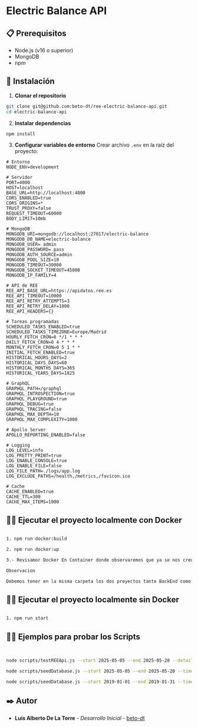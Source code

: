 # Electric Balance API



## 📋 Prerequisitos

- Node.js (v16 o superior)
- MongoDB
- npm

## 🔧 Instalación

1. **Clonar el repositorio**
```bash
git clone git@github.com:beto-dt/ree-electric-balance-api.git
cd electric-balance-api
```

2. **Instalar dependencias**
```bash
npm install
```

3. **Configurar variables de entorno**
   Crear archivo `.env` en la raíz del proyecto:
```env
# Entorno
NODE_ENV=development

# Servidor
PORT=4000
HOST=localhost
BASE_URL=http://localhost:4000
CORS_ENABLED=true
CORS_ORIGINS=*
TRUST_PROXY=false
REQUEST_TIMEOUT=60000
BODY_LIMIT=10mb

# MongoDB
MONGODB_URI=mongodb://localhost:27017/electric-balance
MONGODB_DB_NAME=electric-balance
MONGODB_USER= admin
MONGODB_PASSWORD= pass
MONGODB_AUTH_SOURCE=admin
MONGODB_POOL_SIZE=10
MONGODB_TIMEOUT=30000
MONGODB_SOCKET_TIMEOUT=45000
MONGODB_IP_FAMILY=4

# API de REE
REE_API_BASE_URL=https://apidatos.ree.es
REE_API_TIMEOUT=10000
REE_API_RETRY_ATTEMPTS=3
REE_API_RETRY_DELAY=1000
REE_API_HEADERS={}

# Tareas programadas
SCHEDULED_TASKS_ENABLED=true
SCHEDULED_TASKS_TIMEZONE=Europe/Madrid
HOURLY_FETCH_CRON=0 */1 * * *
DAILY_FETCH_CRON=0 4 * * *
MONTHLY_FETCH_CRON=0 5 1 * *
INITIAL_FETCH_ENABLED=true
HISTORICAL_HOURS_DAYS=2
HISTORICAL_DAYS_DAYS=60
HISTORICAL_MONTHS_DAYS=365
HISTORICAL_YEARS_DAYS=1825

# GraphQL
GRAPHQL_PATH=/graphql
GRAPHQL_INTROSPECTION=true
GRAPHQL_PLAYGROUND=true
GRAPHQL_DEBUG=true
GRAPHQL_TRACING=false
GRAPHQL_MAX_DEPTH=10
GRAPHQL_MAX_COMPLEXITY=1000

# Apollo Server
APOLLO_REPORTING_ENABLED=false

# Logging
LOG_LEVEL=info
LOG_PRETTY_PRINT=true
LOG_ENABLE_CONSOLE=true
LOG_ENABLE_FILE=false
LOG_FILE_PATH=./logs/app.log
LOG_EXCLUDE_PATHS=/health,/metrics,/favicon.ico

# Cache
CACHE_ENABLED=true
CACHE_TTL=300
CACHE_MAX_ITEMS=1000

```

## 🏃‍♂️ Ejecutar el proyecto  localmente con Docker

```bash

1. npm run docker:build

2. npm run docker:up

3.- Revisamor Docker En Container donde observaremos que ya se nos creo la base de datos , api y frontend

Observacion 

Debemos tener en la misma carpeta los dos proyectos tanto BackEnd como FrontEnd para que se levante con docker

```

## 🏃‍♂️ Ejecutar el proyecto  localmente sin Docker

```bash

1. npm run start

```

## 🏃‍♂️ Ejemplos para probar los Scripts


```bash


node scripts/testREEApi.js --start 2025-05-05 --end 2025-05-20 --detail --analyze

node scripts/seedDatabase.js --start 2025-05-05 --end 2025-05-20 --time-scope day --verbose --dry-run

node scripts/seedDatabase.js --start 2019-01-01 --end 2019-01-31 --time-scope day --verbose

```


## ✒️ Autor

* **Luis Alberto De La Torre** - *Desarrollo Inicial* - [beto-dt](https://github.com/beto-dt)





